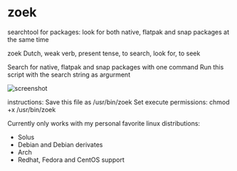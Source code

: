 # zoek
searchtool for packages: look for both native, flatpak and snap packages at the same time

 zoek
 Dutch, weak verb, present tense, to search, look for, to seek
    
 Search for native, flatpak and snap packages with one command
 Run this script with the search string as argurment
    

![screenshot](https://i.imgur.com/s5gFSzP.png)
    
instructions:
Save this file as /usr/bin/zoek
Set execute permissions: chmod +x /usr/bin/zoek
  
Currently only works with my personal favorite linux distributions: 
* Solus
* Debian and Debian derivates
* Arch
* Redhat, Fedora and CentOS support
